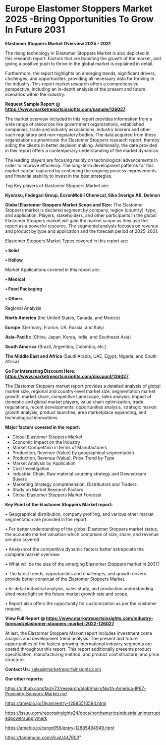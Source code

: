 # Europe Elastomer Stoppers Market 2025 -Bring Opportunities To Grow In Future 2031

<Strong> Elastomer Stoppers Market Overview 2025 - 2031</strong>

The rising technology in Elastomer Stoppers Market is also depicted in this research report. Factors that are boosting the growth of the market, and giving a positive push to thrive in the global market is explained in detail.

Furthermore, the report highlights on emerging trends, significant drivers, challenges, and opportunities, providing all necessary data for thriving in the industry. This report market research offers a comprehensive perspective, including an in-depth analysis of the present and future scenarios within the industry.

<strong>Request Sample Report @ <a href=https://www.marketreportsinsights.com/sample/126027>https://www.marketreportsinsights.com/sample/126027</a></strong>

The market overview included in this report provides information from a wide range of resources like government organizations, established companies, trade and industry associations, industry brokers and other such regulatory and non-regulatory bodies. The data acquired from these organizations authenticate the Elastomer Stoppers research report, thereby aiding the clients in better decision making. Additionally, the data provided in this report offers a contemporary understanding of the market dynamics.

The leading players are focusing mainly on technological advancements in order to improve efficiency. The long-term development patterns for this market can be captured by continuing the ongoing process improvements and financial stability to invest in the best strategies.

Top Key players of Elastomer Stoppers Market are:

<strong>Kyoraku, Fedegari Group, ExxonMobil Chemical, Sika Sverige AB, Delmon</strong>

<strong><b>Global Elastomer Stoppers Market Scope and Size:</b></strong>
The Elastomer Stoppers market is declared segment by company, region (country), type, and application. Players, stakeholders, and other participants in the global Elastomer Stoppers market will gain the market scope as they use the report as a powerful resource. The segmental analysis focuses on revenue and product by type and application and the forecast period of 2025-2031.

Elastomer Stoppers Market Types covered in this report are:

<strong>• Solid

• Hollow</strong>

Market Applications covered in this report are:

<strong>• Medical

• Food Packaging

• Others</strong> 

Regional Analysis

<strong>North America</strong> (the United States, Canada, and Mexico)

<strong>Europe</strong> (Germany, France, UK, Russia, and Italy)

<strong>Asia-Pacific</strong> (China, Japan, Korea, India, and Southeast Asia)

<strong>South America</strong> (Brazil, Argentina, Colombia, etc.)

<strong>The Middle East and Africa</strong> (Saudi Arabia, UAE, Egypt, Nigeria, and South Africa)

<strong>Go For Interesting Discount Here: <a href=https://www.marketreportsinsights.com/discount/126027>https://www.marketreportsinsights.com/discount/126027</a></strong>

The Elastomer Stoppers market report provides a detailed analysis of global market size, regional and country-level market size, segmentation market growth, market share, competitive Landscape, sales analysis, impact of domestic and global market players, value chain optimization, trade regulations, recent developments, opportunities analysis, strategic market growth analysis, product launches, area marketplace expanding, and technological innovations.

<strong><b>Major factors covered in the report:</b></strong>
<ul>
  <li>Global Elastomer Stoppers Market </li>
  <li>Economic Impact on the Industry</li>
  <li>Market Competition in terms of Manufacturers</li>
  <li>Production, Revenue (Value) by geographical segmentation</li>
  <li>Production, Revenue (Value), Price Trend by Type</li>
  <li>Market Analysis by Application</li>
  <li>Cost Investigation</li>
  <li>Industrial Chain, Raw material sourcing strategy and Downstream Buyers</li>
  <li>Marketing Strategy comprehension, Distributors and Traders</li>
  <li>Study on Market Research Factors</li>
  <li>Global Elastomer Stoppers Market Forecast</li>
</ul>

<strong><b>Key Point of the Elastomer Stoppers Market report:</b></strong>

• Geographical distribution, company profiling, and various other market segmentation are provided in the report.

• For better understanding of the global Elastomer Stoppers market status, the accurate market valuation which comprises of size, share, and revenue are also covered.

• Analysis of the competitive dynamic factors better extrapolate the complete market overview

• What will be the size of the emerging Elastomer Stoppers market in 2031?

• The latest trends, opportunities and challenges, and growth drivers provide better construal of the Elastomer Stoppers Market.

• In-detail industrial analysis, sales study, and production understanding shed more light on the future market growth rate and scope.

• Report also offers the opportunity for customization as per the customer request.

<strong><b>View Full Report @ <a href=https://www.marketreportsinsights.com/industry-forecast/elastomer-stoppers-market-2022-126027>https://www.marketreportsinsights.com/industry-forecast/elastomer-stoppers-market-2022-126027</a></b></strong>


At last, the Elastomer Stoppers Market report includes investment come analysis and development trend analysis. The present and future opportunities of the fastest growing international industry segments are coated throughout this report. This report additionally presents product specification, manufacturing method, and product cost structure, and price structure.

<strong>Contact Us:</strong>
sales@marketreportsinsights.com

<strong>Our other reports:</strong>

<a href=https://github.com/faizy72/research/blob/main/North-America-IP67-Proximity-Sensors-Market.md>https://github.com/faizy72/research/blob/main/North-America-IP67-Proximity-Sensors-Market.md</a>

<a href=https://ameblo.jp/18yam/entry-12885510584.html>https://ameblo.jp/18yam/entry-12885510584.html</a>

<a href=https://issuu.com/reportsinsights24/docs/northamericaindustrialuninterruptedpowersupplymark>https://issuu.com/reportsinsights24/docs/northamericaindustrialuninterruptedpowersupplymark</a>

<a href=https://ameblo.jp/cargo656/entry-12885494949.html>https://ameblo.jp/cargo656/entry-12885494949.html</a>

<a href=https://tanomuno.com/illust/447603>https://tanomuno.com/illust/447603</a>"
